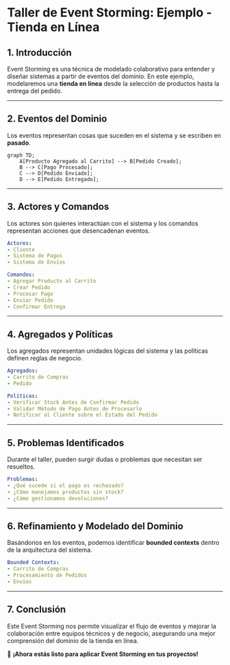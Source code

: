# **Taller de Event Storming: Ejemplo - Tienda en Línea**

## **1. Introducción**
Event Storming es una técnica de modelado colaborativo para entender y diseñar sistemas a partir de eventos del dominio. En este ejemplo, modelaremos una **tienda en línea** desde la selección de productos hasta la entrega del pedido.

---
## **2. Eventos del Dominio**
Los eventos representan cosas que suceden en el sistema y se escriben en **pasado**.

```mermaid
graph TD;
    A[Producto Agregado al Carrito] --> B[Pedido Creado];
    B --> C[Pago Procesado];
    C --> D[Pedido Enviado];
    D --> E[Pedido Entregado];
```

---
## **3. Actores y Comandos**
Los actores son quienes interactúan con el sistema y los comandos representan acciones que desencadenan eventos.

```yaml
Actores:
- Cliente
- Sistema de Pagos
- Sistema de Envíos

Comandos:
- Agregar Producto al Carrito
- Crear Pedido
- Procesar Pago
- Enviar Pedido
- Confirmar Entrega
```

---
## **4. Agregados y Políticas**
Los agregados representan unidades lógicas del sistema y las políticas definen reglas de negocio.

```yaml
Agregados:
- Carrito de Compras
- Pedido

Políticas:
- Verificar Stock Antes de Confirmar Pedido
- Validar Método de Pago Antes de Procesarlo
- Notificar al Cliente sobre el Estado del Pedido
```

---
## **5. Problemas Identificados**
Durante el taller, pueden surgir dudas o problemas que necesitan ser resueltos.

```yaml
Problemas:
- ¿Qué sucede si el pago es rechazado?
- ¿Cómo manejamos productos sin stock?
- ¿Cómo gestionamos devoluciones?
```

---
## **6. Refinamiento y Modelado del Dominio**
Basándonos en los eventos, podemos identificar **bounded contexts** dentro de la arquitectura del sistema.

```yaml
Bounded Contexts:
- Carrito de Compras
- Procesamiento de Pedidos
- Envíos
```

---
## **7. Conclusión**
Este Event Storming nos permite visualizar el flujo de eventos y mejorar la colaboración entre equipos técnicos y de negocio, asegurando una mejor comprensión del dominio de la tienda en línea.

🚀 **¡Ahora estás listo para aplicar Event Storming en tus proyectos!**
